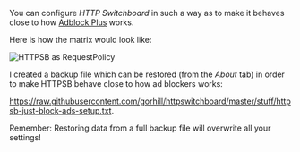 You can configure _HTTP Switchboard_ in such a way as to make it behaves close to how [Adblock Plus](https://adblockplus.org/) works.

Here is how the matrix would look like:

![HTTPSB as RequestPolicy](https://raw.githubusercontent.com/gorhill/httpswitchboard/master/doc/img/httpsb-as-abp.png)

I created a backup file which can be restored (from the _About_ tab) in order to make HTTPSB behave close to how ad blockers works:

<https://raw.githubusercontent.com/gorhill/httpswitchboard/master/stuff/httpsb-just-block-ads-setup.txt>.

Remember: Restoring data from a full backup file will overwrite all your settings!